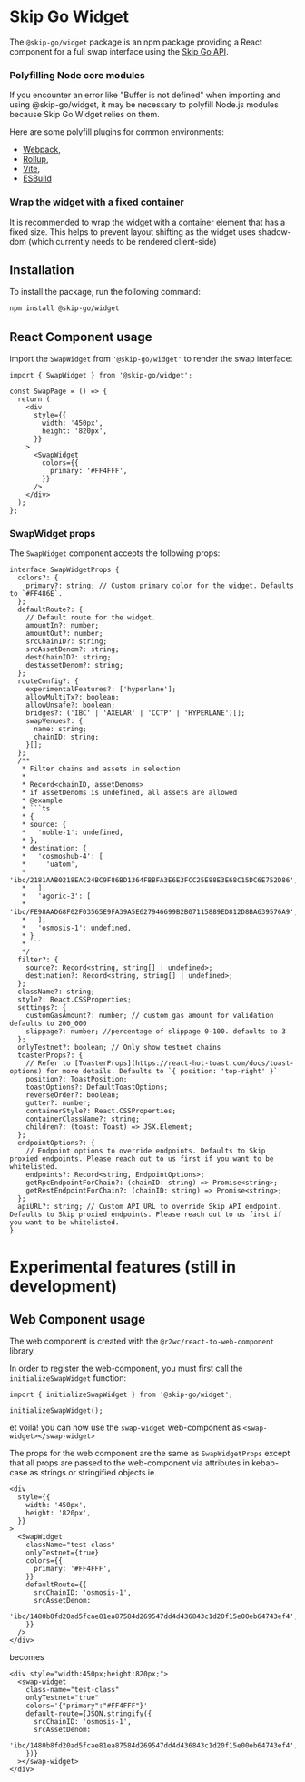 # Skip Go Widget

The `@skip-go/widget` package is an npm package providing a React component for a full swap interface using the [Skip Go API](https://skip.build/).

### Polyfilling Node core modules

If you encounter an error like "Buffer is not defined" when importing and using @skip-go/widget, it may be necessary to polyfill Node.js modules because Skip Go Widget relies on them.

Here are some polyfill plugins for common environments:

- [Webpack](https://www.npmjs.com/package/node-polyfill-webpack-plugin),
- [Rollup](https://www.npmjs.com/package/rollup-plugin-polyfill-node),
- [Vite](https://www.npmjs.com/package/vite-plugin-node-polyfills),
- [ESBuild](https://www.npmjs.com/package/esbuild-plugins-node-modules-polyfill)

### Wrap the widget with a fixed container

It is recommended to wrap the widget with a container element that has a fixed size. This helps to prevent layout shifting as the widget uses shadow-dom (which currently needs to be rendered client-side)

## Installation

To install the package, run the following command:

```bash
npm install @skip-go/widget
```

## React Component usage

import the `SwapWidget` from `'@skip-go/widget'` to render the swap interface:

```tsx
import { SwapWidget } from '@skip-go/widget';

const SwapPage = () => {
  return (
    <div
      style={{
        width: '450px',
        height: '820px',
      }}
    >
      <SwapWidget
        colors={{
          primary: '#FF4FFF',
        }}
      />
    </div>
  );
};
```

### SwapWidget props

The `SwapWidget` component accepts the following props:

````tsx
interface SwapWidgetProps {
  colors?: {
    primary?: string; // Custom primary color for the widget. Defaults to `#FF486E`.
  };
  defaultRoute?: {
    // Default route for the widget.
    amountIn?: number;
    amountOut?: number;
    srcChainID?: string;
    srcAssetDenom?: string;
    destChainID?: string;
    destAssetDenom?: string;
  };
  routeConfig?: {
    experimentalFeatures?: ['hyperlane'];
    allowMultiTx?: boolean;
    allowUnsafe?: boolean;
    bridges?: ('IBC' | 'AXELAR' | 'CCTP' | 'HYPERLANE')[];
    swapVenues?: {
      name: string;
      chainID: string;
    }[];
  };
  /**
   * Filter chains and assets in selection
   *
   * Record<chainID, assetDenoms>
   * if assetDenoms is undefined, all assets are allowed
   * @example
   * ```ts
   * {
   * source: {
   *   'noble-1': undefined,
   * },
   * destination: {
   *   'cosmoshub-4': [
   *     'uatom',
   *     'ibc/2181AAB0218EAC24BC9F86BD1364FBBFA3E6E3FCC25E88E3E68C15DC6E752D86',
   *   ],
   *   'agoric-3': [
   *     'ibc/FE98AAD68F02F03565E9FA39A5E627946699B2B07115889ED812D8BA639576A9',
   *   ],
   *   'osmosis-1': undefined,
   * }
   * ```
   */
  filter?: {
    source?: Record<string, string[] | undefined>;
    destination?: Record<string, string[] | undefined>;
  };
  className?: string;
  style?: React.CSSProperties;
  settings?: {
    customGasAmount?: number; // custom gas amount for validation defaults to 200_000
    slippage?: number; //percentage of slippage 0-100. defaults to 3
  };
  onlyTestnet?: boolean; // Only show testnet chains
  toasterProps?: {
    // Refer to [ToasterProps](https://react-hot-toast.com/docs/toast-options) for more details. Defaults to `{ position: 'top-right' }`
    position?: ToastPosition;
    toastOptions?: DefaultToastOptions;
    reverseOrder?: boolean;
    gutter?: number;
    containerStyle?: React.CSSProperties;
    containerClassName?: string;
    children?: (toast: Toast) => JSX.Element;
  };
  endpointOptions?: {
    // Endpoint options to override endpoints. Defaults to Skip proxied endpoints. Please reach out to us first if you want to be whitelisted.
    endpoints?: Record<string, EndpointOptions>;
    getRpcEndpointForChain?: (chainID: string) => Promise<string>;
    getRestEndpointForChain?: (chainID: string) => Promise<string>;
  };
  apiURL?: string; // Custom API URL to override Skip API endpoint. Defaults to Skip proxied endpoints. Please reach out to us first if you want to be whitelisted.
}
````

# Experimental features (still in development)

## Web Component usage

The web component is created with the `@r2wc/react-to-web-component` library.

In order to register the web-component, you must first call the `initializeSwapWidget` function:

```tsx
import { initializeSwapWidget } from '@skip-go/widget';

initializeSwapWidget();
```

et voilà! you can now use the `swap-widget` web-component as `<swap-widget></swap-widget>`

The props for the web component are the same as `SwapWidgetProps` except that all props
are passed to the web-component via attributes in kebab-case as strings or stringified objects ie.

```tsx
<div
  style={{
    width: '450px',
    height: '820px',
  }}
>
  <SwapWidget
    className="test-class"
    onlyTestnet={true}
    colors={{
      primary: '#FF4FFF',
    }}
    defaultRoute={{
      srcChainID: 'osmosis-1',
      srcAssetDenom:
        'ibc/1480b8fd20ad5fcae81ea87584d269547dd4d436843c1d20f15e00eb64743ef4',
    }}
  />
</div>
```

becomes

```tsx
<div style="width:450px;height:820px;">
  <swap-widget
    class-name="test-class"
    onlyTestnet="true"
    colors='{"primary":"#FF4FFF"}'
    default-route={JSON.stringify({
      srcChainID: 'osmosis-1',
      srcAssetDenom:
        'ibc/1480b8fd20ad5fcae81ea87584d269547dd4d436843c1d20f15e00eb64743ef4',
    })}
  ></swap-widget>
</div>
```
